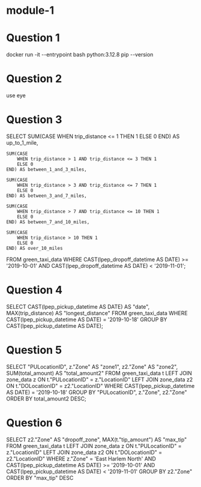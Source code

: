 # module-1
# Question 1
docker run -it --entrypoint bash python:3.12.8
pip --version

# Question 2
use eye

# Question 3
SELECT 
    SUM(CASE 
        WHEN trip_distance <= 1 THEN 1
        ELSE 0 
    END) AS up_to_1_mile,
    
    SUM(CASE 
        WHEN trip_distance > 1 AND trip_distance <= 3 THEN 1
        ELSE 0 
    END) AS between_1_and_3_miles,
    
    SUM(CASE 
        WHEN trip_distance > 3 AND trip_distance <= 7 THEN 1
        ELSE 0 
    END) AS between_3_and_7_miles,
    
    SUM(CASE 
        WHEN trip_distance > 7 AND trip_distance <= 10 THEN 1
        ELSE 0 
    END) AS between_7_and_10_miles,
    
    SUM(CASE 
        WHEN trip_distance > 10 THEN 1
        ELSE 0 
    END) AS over_10_miles
FROM green_taxi_data
WHERE CAST(lpep_dropoff_datetime AS DATE) >= '2019-10-01' 
  AND CAST(lpep_dropoff_datetime AS DATE) < '2019-11-01';


# Question 4
SELECT 
    CAST(lpep_pickup_datetime AS DATE) AS "date",
    MAX(trip_distance) AS "longest_distance"
FROM 
    green_taxi_data
WHERE
    CAST(lpep_pickup_datetime AS DATE) = '2019-10-18'
GROUP BY 
    CAST(lpep_pickup_datetime AS DATE);

# Question 5
SELECT 
    "PULocationID",
    z."Zone" AS "zone1",
    z2."Zone" AS "zone2",
    SUM(total_amount) AS "total_amount2"
FROM 
    green_taxi_data t 
LEFT JOIN zone_data z
    ON t."PULocationID" = z."LocationID"
LEFT JOIN zone_data z2
    ON t."DOLocationID" = z2."LocationID"
WHERE
    CAST(lpep_pickup_datetime AS DATE) = '2019-10-18'
GROUP BY
    "PULocationID", 
    z."Zone",
    z2."Zone"
ORDER BY
    total_amount2 DESC;

# Question 6
SELECT 
    z2."Zone" AS "dropoff_zone",
    MAX(t."tip_amount") AS "max_tip"
FROM 
    green_taxi_data t
LEFT JOIN zone_data z
    ON t."PULocationID" = z."LocationID"
LEFT JOIN zone_data z2
    ON t."DOLocationID" = z2."LocationID"
WHERE
    z."Zone" = 'East Harlem North' AND
    CAST(lpep_pickup_datetime AS DATE) >= '2019-10-01' AND
    CAST(lpep_pickup_datetime AS DATE) < '2019-11-01'
GROUP BY
    z2."Zone"
ORDER BY
    "max_tip" DESC 

